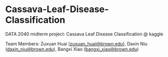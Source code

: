 # Cassava-Leaf-Disease-Classification
DATA 2040 midterm project: Cassava Leaf Disease Classification @ kaggle

Team Members: Zuxuan Huai (zuxuan_huai@brown.edu), Daxin Niu (daxin_niu@brown.edu), Bangxi Xiao (bangxi_xiao@brown.edu)


